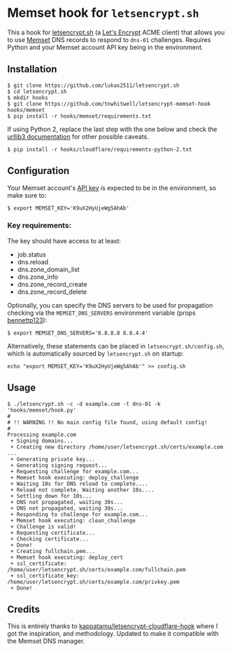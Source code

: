 # Memset hook for `letsencrypt.sh`

This a hook for [letsencrypt.sh](https://github.com/lukas2511/letsencrypt.sh) (a [Let's Encrypt](https://letsencrypt.org/) ACME client) that allows you to use [Memset](https://www.memset.com/) DNS records to respond to `dns-01` challenges. Requires Python and your Memset account API key being in the environment.

## Installation

```
$ git clone https://github.com/lukas2511/letsencrypt.sh
$ cd letsencrypt.sh
$ mkdir hooks
$ git clone https://github.com/tnwhitwell/letsencrypt-memset-hook hooks/memset
$ pip install -r hooks/memset/requirements.txt
```
If using Python 2, replace the last step with the one below and check the [urllib3 documentation](http://urllib3.readthedocs.org/en/latest/security.html#installing-urllib3-with-sni-support-and-certificates) for other possible caveats.

```
$ pip install -r hooks/cloudflare/requirements-python-2.txt
```


## Configuration

Your Memset account's [API key](https://www.memset.com/control/api/keys/) is expected to be in the environment, so make sure to:

```
$ export MEMSET_KEY='K9uX2HyUjeWg5AhAb'
```

### Key requirements:

The key should have access to at least:
 - job.status
 - dns.reload
 - dns.zone_domain_list
 - dns.zone_info
 - dns.zone_record_create
 - dns.zone_record_delete

Optionally, you can specify the DNS servers to be used for propagation checking via the `MEMSET_DNS_SERVERS` environment variable (props [bennettp123](https://github.com/bennettp123)):

```
$ export MEMSET_DNS_SERVERS='8.8.8.8 8.8.4.4'
```

Alternatively, these statements can be placed in `letsencrypt.sh/config.sh`, which is automatically sourced by `letsencrypt.sh` on startup:

```
echo "export MEMSET_KEY='K9uX2HyUjeWg5AhAb'" >> config.sh
```




## Usage

```
$ ./letsencrypt.sh -c -d example.com -t dns-01 -k 'hooks/memset/hook.py'
#
# !! WARNING !! No main config file found, using default config!
#
Processing example.com
 + Signing domains...
 + Creating new directory /home/user/letsencrypt.sh/certs/example.com ...
 + Generating private key...
 + Generating signing request...
 + Requesting challenge for example.com...
 + Memset hook executing: deploy_challenge
 + Waiting 10s for DNS reload to complete....
 + Reload not complete. Waiting another 10s....
 + Settling down for 10s...
 + DNS not propagated, waiting 30s...
 + DNS not propagated, waiting 30s...
 + Responding to challenge for example.com...
 + Memset hook executing: clean_challenge
 + Challenge is valid!
 + Requesting certificate...
 + Checking certificate...
 + Done!
 + Creating fullchain.pem...
 + Memset hook executing: deploy_cert
 + ssl_certificate: /home/user/letsencrypt.sh/certs/example.com/fullchain.pem
 + ssl_certificate_key: /home/user/letsencrypt.sh/certs/example.com/privkey.pem
 + Done!
```

## Credits
This is entirely thanks to [kappatamu/letsencrypt-cloudflare-hook](https://github.com/kappataumu/letsencrypt-cloudflare-hook) where I got the inspiration, and methodology. Updated to make it compatible with the Memset DNS manager.

